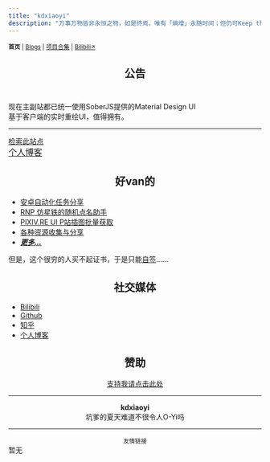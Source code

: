 ```yaml
---
title: "kdxiaoyi"
description: "万事万物皆非永恒之物，如是终焉，唯有「熵增」永随时间；但仍可Keep the spirit of Touching 𝕏."
---
```

<small id="old_menu"><b>首页</b> | <a href="/blogs">Blogs</a> | <a href="/Project">项目合集</a> | <a href="https://space.bilibili.com/1987247870">Bilibili↗</a></small>

## <center>公告</center><br>
现在主副站都已统一使用SoberJS提供的Material Design UI<br>
基于客户端的实时重绘UI，值得拥有。

---
[检索此站点](/search.html)<br>
<big>[个人博客](/blogs/index)</big>

## <center>好van的</center>
* [安卓自动化任务分享](/autotasklist)
* [RNP 仿星铁的随机点名助手](https://github.com/kdxhub/random_name_picker)
* [PIXIV.RE UI P站插图批量获取](/pixiv.re_ui)
* [各种资源收集与分享](/resource-share)
* ***[更多…](/Project/)***

但是，这个很穷的人买不起证书，于是只能[自签](https://pan.huang1111.cn/s/KBDVCY)……

## <center>社交媒体</center>
* [Bilibili](//space.bilibili.com/1987247870)
* [Github](//github.com/kdxhub)
* [知乎](//www.zhihu.com/people/kdxiaoyi)
* [个人博客](/blogs/index)

## <center>赞助</center>
<a href="/sponsor"><center>支持我请点击此处</center></a>

---
<center><strong>kdxiaoyi</strong></center>
<center>坑爹的夏天难道不很令人O-Yi吗</center>

---
<small><center>友情链接</center></small>
暂无

<div id="mdRender_config" data-sideship-hide="0"></div>
<script src="https://rs.kdxiaoyi.top/res/scripts/js/sober.min.js"></script><script src="https://rs.kdxiaoyi.top/res/scripts/js/md-newUI-render.js"></script>